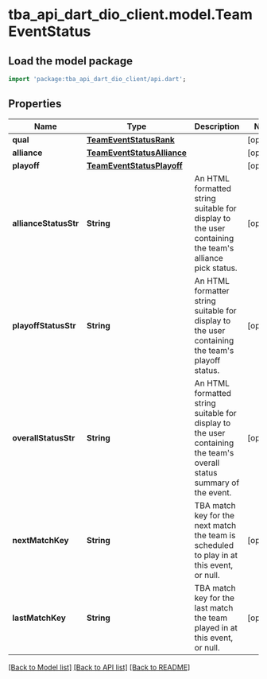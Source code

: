 # tba_api_dart_dio_client.model.TeamEventStatus

## Load the model package
```dart
import 'package:tba_api_dart_dio_client/api.dart';
```

## Properties
Name | Type | Description | Notes
------------ | ------------- | ------------- | -------------
**qual** | [**TeamEventStatusRank**](TeamEventStatusRank.md) |  | [optional] 
**alliance** | [**TeamEventStatusAlliance**](TeamEventStatusAlliance.md) |  | [optional] 
**playoff** | [**TeamEventStatusPlayoff**](TeamEventStatusPlayoff.md) |  | [optional] 
**allianceStatusStr** | **String** | An HTML formatted string suitable for display to the user containing the team's alliance pick status. | [optional] 
**playoffStatusStr** | **String** | An HTML formatter string suitable for display to the user containing the team's playoff status. | [optional] 
**overallStatusStr** | **String** | An HTML formatted string suitable for display to the user containing the team's overall status summary of the event. | [optional] 
**nextMatchKey** | **String** | TBA match key for the next match the team is scheduled to play in at this event, or null. | [optional] 
**lastMatchKey** | **String** | TBA match key for the last match the team played in at this event, or null. | [optional] 

[[Back to Model list]](../README.md#documentation-for-models) [[Back to API list]](../README.md#documentation-for-api-endpoints) [[Back to README]](../README.md)


